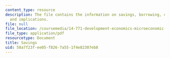 ```yaml
---
content_type: resource
description: The file contains the information on savings, borrowing, credit, poverty,
  and implications.
file: null
file_location: /coursemedia/14-771-development-economics-microeconomic-issues-and-policy-models-fall-2008/58a7f23fee05f8267a551f4e82307eb8_lec23.pdf
file_type: application/pdf
resourcetype: Document
title: Savings
uid: 58a7f23f-ee05-f826-7a55-1f4e82307eb8
---
```

